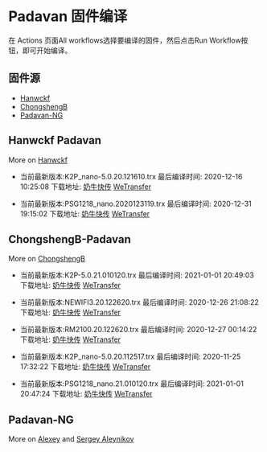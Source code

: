 # Padavan 固件编译
在 Actions 页面All workflows选择要编译的固件，然后点击Run Workflow按钮，即可开始编译。
## 固件源

- [Hanwckf](#Hanwckf-Padavan)
- [ChongshengB](#ChongshengB-Padavan)
- [Padavan-NG](#Padavan-NG)

## Hanwckf Padavan
More on [Hanwckf](https://github.com/hanwckf/rt-n56u/)

* 当前最新版本:K2P_nano-5.0.20.121610.trx  最后编译时间: 2020-12-16 10:25:08  下载地址: [奶牛快传](https://cowtransfer.com/s/83ffedd5af6c41)  [WeTransfer](https://we.tl/t-68dQHMmmLl)

* 当前最新版本:PSG1218_nano.2020123119.trx  最后编译时间: 2020-12-31 19:15:02  下载地址: [奶牛快传](https://cowtransfer.com/s/31174507060043)  [WeTransfer](https://we.tl/t-mV185jZIos)


















## ChongshengB-Padavan
More on [ChongshengB](https://github.com/chongshengB/rt-n56u)



* 当前最新版本:K2P-5.0.21.010120.trx  最后编译时间: 2021-01-01 20:49:03  下载地址: [奶牛快传](https://cowtransfer.com/s/67734ced900e44)  [WeTransfer](https://we.tl/t-CJgkGkt4vK)

* 当前最新版本:NEWIFI3.20.122620.trx  最后编译时间: 2020-12-26 21:08:22  下载地址: [奶牛快传](https://cowtransfer.com/s/06fe94f65b6043)  [WeTransfer](https://we.tl/t-qihqZXSeu7)

* 当前最新版本:RM2100.20.122620.trx  最后编译时间: 2020-12-27 00:14:22  下载地址: [奶牛快传](https://cowtransfer.com/s/b831763d1bc54e)  [WeTransfer](https://we.tl/t-icGhFyDuHo)

* 当前最新版本:K2P_nano-5.0.20.112517.trx  最后编译时间: 2020-11-25 17:32:22  下载地址: [奶牛快传](https://cowtransfer.com/s/4c9b5eec138d45)  [WeTransfer](https://we.tl/t-FQvyJVhfQP)

* 当前最新版本:PSG1218_nano.21.010120.trx  最后编译时间: 2021-01-01 20:47:24  下载地址: [奶牛快传](https://cowtransfer.com/s/4a9dd099d34c43)  [WeTransfer](https://we.tl/t-jpTWXcEOSG)













## Padavan-NG
More on [Alexey](https://gitlab.com/dm38/padavan-ng) and [Sergey Aleynikov](https://github.com/dur-randir/padavan-ng)
